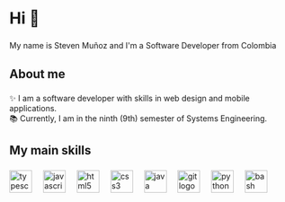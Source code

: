 # <h1 align="left">Hi 👋</h1>

###

<p align="left">My name is Steven Muñoz and I'm a Software Developer from Colombia</p>

###

<h2 align="left">About me</h2>

###

<p align="left">✨ I am a software developer with skills in web design and mobile applications.<br>📚 Currently, I am in the ninth (9th) semester of Systems Engineering.</p>

###

<h2 align="left">My main skills</h2>

###

<div align="left">
  <img src="https://cdn.jsdelivr.net/gh/devicons/devicon/icons/typescript/typescript-plain.svg" height="40" alt="typescript logo"  />
  <img width="12" />
  <img src="https://cdn.jsdelivr.net/gh/devicons/devicon/icons/javascript/javascript-original.svg" height="40" alt="javascript logo"  />
  <img width="12" />
  <img src="https://cdn.jsdelivr.net/gh/devicons/devicon/icons/html5/html5-plain.svg" height="40" alt="html5 logo"  />
  <img width="12" />
  <img src="https://cdn.jsdelivr.net/gh/devicons/devicon/icons/css3/css3-plain.svg" height="40" alt="css3 logo"  />
  <img width="12" />
  <img src="https://cdn.jsdelivr.net/gh/devicons/devicon/icons/java/java-original.svg"  height="40" alt="java logo" />
  <img width="12" />
  <img src="https://cdn.jsdelivr.net/gh/devicons/devicon/icons/git/git-original.svg"  height="40" alt="git logo" />
  <img width="12" />
  <img src="https://cdn.jsdelivr.net/gh/devicons/devicon/icons/python/python-original.svg"  height="40" alt="python logo" />
  <img width="12" />
  <img src="https://cdn.jsdelivr.net/gh/devicons/devicon/icons/bash/bash-original.svg"  height="40" alt="bash logo" />
</div>

